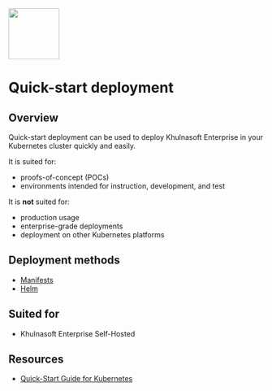 <img src="https://avatars3.githubusercontent.com/u/139280766?s=200&v=4" height="100" width="100" />

# Quick-start deployment

## Overview

Quick-start deployment can be used to deploy Khulnasoft Enterprise in your Kubernetes cluster quickly and easily. 

It is suited for:
- proofs-of-concept (POCs)
- environments intended for instruction, development, and test

It is **not** suited for:
- production usage
- enterprise-grade deployments
- deployment on other Kubernetes platforms

## Deployment methods
- [Manifests](./kubernetes_and_openshift/manifests)
- [Helm](./kubernetes_and_openshift/helm)

## Suited for
- Khulnasoft Enterprise Self-Hosted

## Resources
- [Quick-Start Guide for Kubernetes](https://docs.khulnasoft.com/docs/quick-start-guide-for-kubernetes)